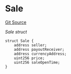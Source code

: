 # Sale
[Git Source](https://github.com/Transient-Labs/tl-stacks/blob/50740a6194cf2cd3fb0343ae5849dbd8f751edf6/src/utils/TLAuctionHouseUtils.sol)

*Sale struct*


```solidity
struct Sale {
    address seller;
    address payoutReceiver;
    address currencyAddress;
    uint256 price;
    uint256 saleOpenTime;
}
```

